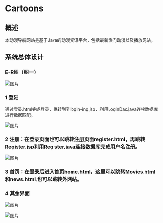 # Cartoons

## 概述
本动漫导航网站是基于Java的动漫资讯平台，包括最新热门动漫以及播放网站。

## 系统总体设计

### E-R图（图一）

![图片](https://user-images.githubusercontent.com/59997978/221734709-adf5395d-6846-480a-a67c-573cd4c404be.png)


### 1 登陆
通过登录.html完成登录，跳转到到login-ing.jsp，利用LoginDao.java连接数据库进行数据匹配。

![图片](https://user-images.githubusercontent.com/59997978/221734762-227dac9d-780a-4449-b2a5-3a711015769f.png)


### 2 注册：在登录页面也可以跳转注册页面register.html，再跳转Register.jsp利用Register,java连接数据库完成用户名注册。

![图片](https://user-images.githubusercontent.com/59997978/221734872-b55e0c5f-0829-4a27-870e-e0e283f02093.png)

### 3 首页：在登录后进入首页home.html，这里可以跳转Movies.html和news.html,也可以跳转外网站。

### 4 其余界面

![图片](https://user-images.githubusercontent.com/59997978/221734970-bd25cd1a-f68a-436b-97c7-6565b900c672.png)

![图片](https://user-images.githubusercontent.com/59997978/221735065-f3a1ebb5-e443-4411-aa63-967bddf8d6d1.png)

